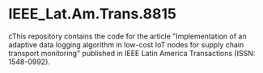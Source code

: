 # IEEE_Lat.Am.Trans.8815
cThis repository contains the code for the article "Implementation of an adaptive data logging algorithm in low-cost IoT nodes for supply chain transport monitoring" published in IEEE Latin America Transactions (ISSN: 1548-0992).
